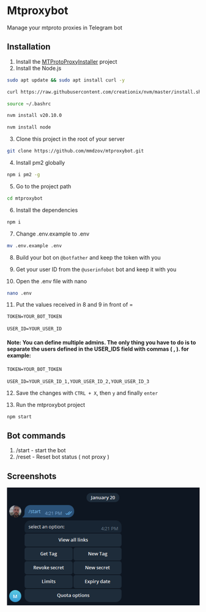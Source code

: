 # Mtproxybot

Manage your mtproto proxies in Telegram bot

## Installation
1. Install the [MTProtoProxyInstaller](https://github.com/HirbodBehnam/MTProtoProxyInstaller) project
2. Install the Node.js
```bash
sudo apt update && sudo apt install curl -y
```
```bash
curl https://raw.githubusercontent.com/creationix/nvm/master/install.sh | bash 
```
```bash
source ~/.bashrc  
```
```bash
nvm install v20.10.0  
```
```bash
nvm install node 
```
3. Clone this project in the root of your server
```bash
git clone https://github.com/mmdzov/mtproxybot.git
```
4. Install pm2 globally
```bash
npm i pm2 -g
```
5. Go to the project path
```bash
cd mtproxybot
```
6. Install the dependencies
```bash
npm i
```
7. Change .env.example to .env
```bash
mv .env.example .env
```
8. Build your bot on `@botfather` and keep the token with you

9. Get your user ID from the `@userinfobot` bot and keep it with you

10. Open the .env file with nano
```bash
nano .env
```
11. Put the values ​​received in 8 and 9 in front of =
```
TOKEN=YOUR_BOT_TOKEN

USER_ID=YOUR_USER_ID
```
#### Note: You can define multiple admins. The only thing you have to do is to separate the users defined in the USER_IDS field with commas ( , ). for example: 

```
TOKEN=YOUR_BOT_TOKEN

USER_ID=YOUR_USER_ID_1,YOUR_USER_ID_2,YOUR_USER_ID_3
```

12. Save the changes with `CTRL + X`, then `y` and finally `enter`

13. Run the mtproxybot project
```bash
npm start
```



## Bot commands

1. /start - start the bot
2. /reset - Reset bot status ( not proxy )

## Screenshots
![Image can't load](https://github.com/mmdzov/mtproxybot/blob/main/screenshot.png)
